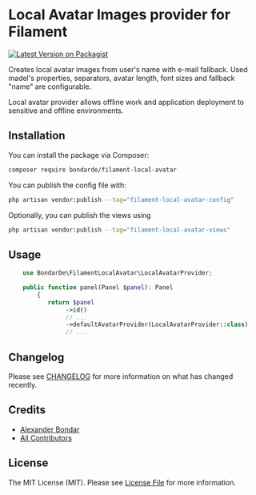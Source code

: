 # Local Avatar Images provider for Filament

[![Latest Version on Packagist](https://img.shields.io/packagist/v/bondarde/filament-local-avatar.svg?style=flat-square)](https://packagist.org/packages/bondarde/filament-local-avatar)

Creates local avatar images from user's name with e-mail fallback.
Used madel's properties, separators, avatar length, font sizes and fallback "name" are configurable.

Local avatar provider allows offline work and application deployment to sensitive and offline environments.

## Installation

You can install the package via Composer:

```bash
composer require bondarde/filament-local-avatar
```

You can publish the config file with:

```bash
php artisan vendor:publish --tag="filament-local-avatar-config"
```

Optionally, you can publish the views using

```bash
php artisan vendor:publish --tag="filament-local-avatar-views"
```

## Usage

```php
    use BondarDe\FilamentLocalAvatar\LocalAvatarProvider;

    public function panel(Panel $panel): Panel
        {
           return $panel
                ->id()
                // ...
                ->defaultAvatarProvider(LocalAvatarProvider::class)
                // ...
```

## Changelog

Please see [CHANGELOG](CHANGELOG.md) for more information on what has changed recently.

## Credits

- [Alexander Bondar](https://github.com/bondarde)
- [All Contributors](../../contributors)

## License

The MIT License (MIT). Please see [License File](LICENSE.md) for more information.
